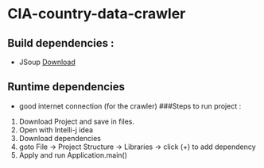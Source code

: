 # CIA-country-data-crawler
## Build dependencies :
* JSoup [Download](https://jsoup.org/packages/jsoup-1.13.1.jar)
## Runtime dependencies
* good internet connection (for the crawler)
###Steps to run project :
1. Download Project and save in files.
2. Open with Intelli-j idea
3. Download dependencies
4. goto File -> Project Structure -> Libraries -> click (+) to add dependency
5. Apply and run Application.main()
